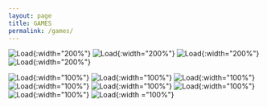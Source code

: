 ```yaml
---
layout: page
title: GAMES
permalink: /games/
---
```


![Load](/assets/img/ego_sword.png){:width="200%"}
![Load](/assets/img/used_sword.png){:width="200%"}
![Load](/assets/img/reply_alba.png){:width="200%"}
![Load](/assets/img/merge_cube.png){:width="200%"}


![Load](/assets/img/coin_0.png){:width="100%"}
![Load](/assets/img/coin_1.png){:width="100%"}
![Load](/assets/img/coin_2.png){:width="100%"}
![Load](/assets/img/coin_3.png){:width="100%"}
![Load](/assets/img/coin_4.png){:width="100%"}
![Load](/assets/img/coin_m1.png){:width="100%"}
![Load](/assets/img/coin_m2.png){:width="100%"}
![Load](/assets/img/coin_b.png){:width  ="100%"}